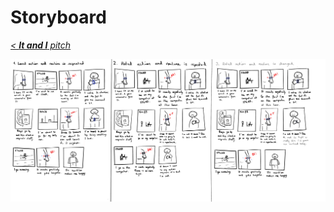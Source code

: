 # Storyboard
*[< **It and I** pitch](../pitches/2022-11-28-pitch.md)*

<img
  src="images/2022-12-13/storyboard.png"
  alt="inspi"
  style="display: inline-block; margin: 0 auto;">